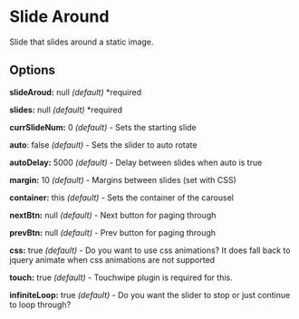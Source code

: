 Slide Around
=======

Slide that slides around a static image.

Options
-------
**slideAroud:** null *(default)* *required

**slides:** null *(default)* *required

**currSlideNum:** 0 *(default)* - Sets the starting slide

**auto**: false *(default)* - Sets the slider to auto rotate

**autoDelay:** 5000 *(default)* - Delay between slides when auto is true

**margin:** 10 *(default)* - Margins between slides (set with CSS)

**container:** this *(default)* - Sets the container of the carousel

**nextBtn:** null *(default)* - Next button for paging through

**prevBtn:** null *(default)* - Prev button for paging through

**css:** true *(default)* - Do you want to use css animations? It does fall back to jquery animate when css animations are not supported

**touch:** true *(default)* - Touchwipe plugin is required for this.

**infiniteLoop:** true *(default)* - Do you want the slider to stop or just continue to loop through?